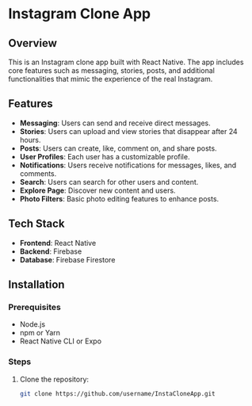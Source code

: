 # Instagram Clone App

## Overview
This is an Instagram clone app built with React Native. The app includes core features such as messaging, stories, posts, and additional functionalities that mimic the experience of the real Instagram.

## Features
- **Messaging**: Users can send and receive direct messages.
- **Stories**: Users can upload and view stories that disappear after 24 hours.
- **Posts**: Users can create, like, comment on, and share posts.
- **User Profiles**: Each user has a customizable profile.
- **Notifications**: Users receive notifications for messages, likes, and comments.
- **Search**: Users can search for other users and content.
- **Explore Page**: Discover new content and users.
- **Photo Filters**: Basic photo editing features to enhance posts.

## Tech Stack
- **Frontend**: React Native
- **Backend**: Firebase
- **Database**: Firebase Firestore

## Installation
### Prerequisites
- Node.js
- npm or Yarn
- React Native CLI or Expo

### Steps
1. Clone the repository:
   ```bash
   git clone https://github.com/username/InstaCloneApp.git
